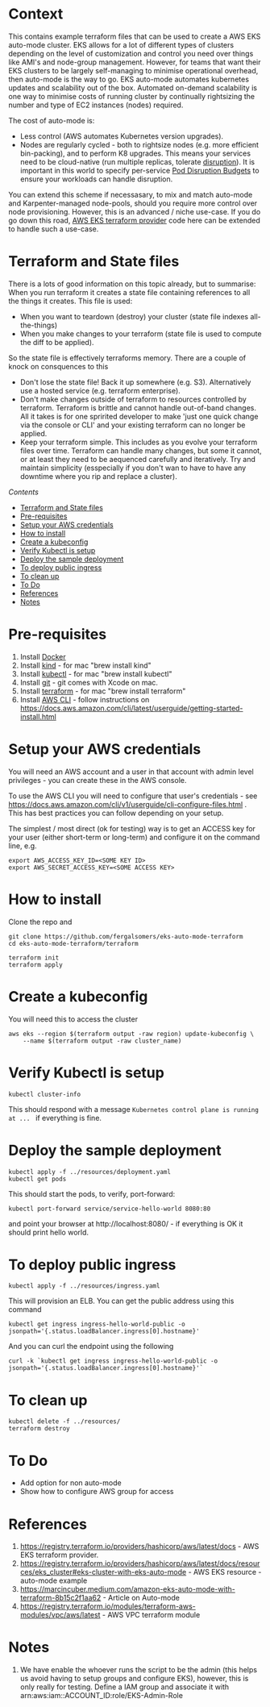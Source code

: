 <!---
Copyright (c) [2024] Fergal Somers
Licensed under the Apache License, Version 2.0 (the "License");
you may not use this file except in compliance with the License.
You may obtain a copy of the License at

     http://www.apache.org/licenses/LICENSE-2.0
 
 Unless required by applicable law or agreed to in writing, software
 distributed under the License is distributed on an "AS IS" BASIS,
 WITHOUT WARRANTIES OR CONDITIONS OF ANY KIND, either express or implied.
 See the License for the specific language governing permissions and
 limitations under the License.
-->

# Context  <!-- omit from toc -->
This contains example terraform files that can be used to create a AWS EKS auto-mode cluster. 
EKS allows for a lot of different types of clusters depending on the level of customization and 
control you need over things like AMI's and node-group management. However, for teams that
want their EKS clusters to be largely self-managing to minimise operational overhead, then auto-mode is the way to go.
EKS auto-mode automates kubernetes updates and scalability out of the box. Automated on-demand scalability is one way to 
minimise costs of running cluster by continually rightsizing the number and type of EC2 instances (nodes) required.  

The cost of auto-mode is:

- Less control (AWS automates Kubernetes version upgrades).
- Nodes are regularly cycled - both to rightsize nodes (e.g. more efficient bin-packing), and to perform K8 upgrades.
This means your services need to be cloud-native (run multiple replicas, tolerate [disruption](https://kubernetes.io/docs/concepts/workloads/pods/disruptions/)). It is important in this
world to specify per-service [Pod Disruption Budgets](https://kubernetes.io/docs/concepts/workloads/pods/disruptions/#pod-disruption-budgets) to ensure your workloads can handle disruption. 

You can extend this scheme if necessasary, to mix and match auto-mode and Karpenter-managed node-pools, should you
require more control over node provisioning. However, this is an advanced / niche use-case. 
If you do go down this road, [AWS EKS terraform provider](https://registry.terraform.io/providers/hashicorp/aws/latest/docs/resources/eks_cluster) code here can be extended to handle such a use-case.  

# Terraform and State files

There is a lots of good information on this topic already, but to summarise: When you run terraform it creates a state file containing references to all the things it creates. This file is used:

- When you want to teardown (destroy) your cluster (state file indexes all-the-things) 
- When you make changes to your terraform (state file is used to compute the diff to be applied). 

So the state file is effectively terraforms memory. There are a couple of knock on consquences to this

- Don't lose the state file! Back it up somewhere (e.g. S3). Alternatively use a hosted service (e.g. terraform enterprise).
- Don't make changes outside of terraform to resources controlled by terraform. Terraform is brittle and cannot handle out-of-band changes. All it takes is for one spririted developer to make 'just one quick change via the console or CLI' and your existing terraform can no longer be applied. 
- Keep your terraform simple. This includes as you evolve your terraform files over time. Terraform can handle many changes, but some it cannot, or at least they need to be 
aequenced carefully and iteratively. Try and maintain simplicity (esspecially if you don't wan to have to have any downtime where you rip and replace a cluster).



*Contents*

- [Terraform and State files](#terraform-and-state-files)
- [Pre-requisites](#pre-requisites)
- [Setup your AWS credentials](#setup-your-aws-credentials)
- [How to install](#how-to-install)
- [Create a kubeconfig](#create-a-kubeconfig)
- [Verify Kubectl is setup](#verify-kubectl-is-setup)
- [Deploy the sample deployment](#deploy-the-sample-deployment)
- [To deploy public ingress](#to-deploy-public-ingress)
- [To clean up](#to-clean-up)
- [To Do](#to-do)
- [References](#references)
- [Notes](#notes)






# Pre-requisites

1. Install [Docker](https://docs.docker.com/engine/install/)
1. Install [kind](https://kind.sigs.k8s.io/) - for mac "brew install kind"
1. Install [kubectl](https://kubernetes.io/docs/reference/kubectl/) - for mac "brew install kubectl"
1. Install [git](https://git-scm.com/) - git comes with Xcode on mac. 
1. Install [terraform](https://registry.terraform.io/) - for mac "brew install terraform" 
1. Install [AWS CLI](https://docs.aws.amazon.com/cli/)  - follow instructions on https://docs.aws.amazon.com/cli/latest/userguide/getting-started-install.html 


# Setup your AWS credentials

You will need an AWS account and a user in that account with admin level privileges - you can create these in the AWS console. 

To use the AWS CLI you will need to configure that user's credentials - see https://docs.aws.amazon.com/cli/v1/userguide/cli-configure-files.html .
This has best practices you can follow depending on your setup. 

The simplest / most direct (ok for testing) way is to get an ACCESS key for your user (either short-term or long-term) and configure it on the command line, e.g. 

```
export AWS_ACCESS_KEY_ID=<SOME KEY ID>
export AWS_SECRET_ACCESS_KEY=<SOME ACCESS KEY>
```


# How to install

Clone the repo and 

```
git clone https://github.com/fergalsomers/eks-auto-mode-terraform
cd eks-auto-mode-terraform/terraform

terraform init
terraform apply
```

# Create a kubeconfig

You will need this to access the cluster

```bas
aws eks --region $(terraform output -raw region) update-kubeconfig \
    --name $(terraform output -raw cluster_name)
```

# Verify Kubectl is setup

```
kubectl cluster-info
```

This should respond with a message `Kubernetes control plane is running at ... ` if everything is fine. 

# Deploy the sample deployment

``` 
kubectl apply -f ../resources/deployment.yaml
kubectl get pods 
```

This should start the pods, to verify, port-forward:

```
kubectl port-forward service/service-hello-world 8080:80 
```

and point your browser at http://localhost:8080/ - if everything is OK it should print hello world. 

# To deploy public ingress

```
kubectl apply -f ../resources/ingress.yaml
```

This will provision an ELB. You can get the public address using this command

```
kubectl get ingress ingress-hello-world-public -o jsonpath='{.status.loadBalancer.ingress[0].hostname}'
```

And you can curl the endpoint using the following

```
curl -k `kubectl get ingress ingress-hello-world-public -o jsonpath='{.status.loadBalancer.ingress[0].hostname}'`
```


# To clean up

```
kubectl delete -f ../resources/
terraform destroy
```

# To Do

-  Add option for non auto-mode
-  Show how to configure AWS group for access


# References

1. https://registry.terraform.io/providers/hashicorp/aws/latest/docs  - AWS EKS terraform provider. 
1. https://registry.terraform.io/providers/hashicorp/aws/latest/docs/resources/eks_cluster#eks-cluster-with-eks-auto-mode - AWS EKS resource - auto-mode example
1. https://marcincuber.medium.com/amazon-eks-auto-mode-with-terraform-8b15c2f1aa62 - Article on Auto-mode
1. https://registry.terraform.io/modules/terraform-aws-modules/vpc/aws/latest - AWS VPC terraform module

# Notes

1. We have enable the whoever runs the script to be the admin (this helps us avoid having to setup groups and configure EKS), however, this is only really for testing.  Define a IAM group and associate it with arn:aws:iam::ACCOUNT_ID:role/EKS-Admin-Role